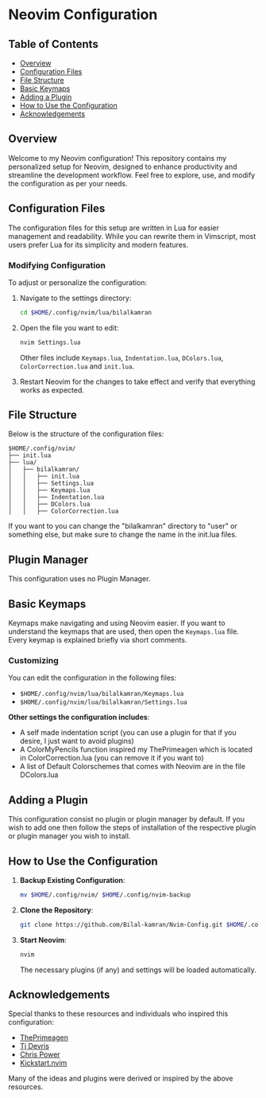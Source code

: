 # Neovim Configuration

## Table of Contents
- [Overview](#overview)
- [Configuration Files](#configuration-files)
- [File Structure](#file-structure)
- [Basic Keymaps](#basic-keymaps)
- [Adding a Plugin](#adding-a-plugin)
- [How to Use the Configuration](#how-to-use-the-configuration)
- [Acknowledgements](#acknowledgements)

## Overview
Welcome to my Neovim configuration! This repository contains my personalized setup for Neovim, designed to enhance productivity and streamline the development workflow. Feel free to explore, use, and modify the configuration as per your needs.

## Configuration Files
The configuration files for this setup are written in Lua for easier management and readability. While you can rewrite them in Vimscript, most users prefer Lua for its simplicity and modern features.

### Modifying Configuration
To adjust or personalize the configuration:

1. Navigate to the settings directory:
   ```sh
   cd $HOME/.config/nvim/lua/bilalkamran
   ```
2. Open the file you want to edit:
   ```sh
   nvim Settings.lua
   ```
   Other files include `Keymaps.lua`, `Indentation.lua`, `DColors.lua`, `ColorCorrection.lua` and `init.lua`.

3. Restart Neovim for the changes to take effect and verify that everything works as expected.

## File Structure
Below is the structure of the configuration files:

```
$HOME/.config/nvim/
├── init.lua
├── lua/
│   ├── bilalkamran/
│   │   ├── init.lua
│   │   ├── Settings.lua
│   │   ├── Keymaps.lua
│   │   ├── Indentation.lua
│   │   ├── DColors.lua
│   │   ├── ColorCorrection.lua
```
If you want to you can change the "bilalkamran" directory to "user" or something else, but make sure to change the name in the init.lua files.

## Plugin Manager
This configuration uses no Plugin Manager.

## Basic Keymaps
Keymaps make navigating and using Neovim easier. If you want to understand the keymaps that are used,
then open the `Keymaps.lua` file. Every keymap is explained briefly via short comments.

### Customizing
You can edit the configuration in the following files:
- `$HOME/.config/nvim/lua/bilalkamran/Keymaps.lua`
- `$HOME/.config/nvim/lua/bilalkamran/Settings.lua`

**Other settings the configuration includes**:
- A self made indentation script (you can use a plugin for that if you desire, I just want to avoid plugins)
- A ColorMyPencils function inspired my ThePrimeagen which is located in ColorCorrection.lua (you can remove it if you want to)
- A list of Default Colorschemes that comes with Neovim are in the file DColors.lua

## Adding a Plugin
This configuration consist no plugin or plugin manager by default. If you wish to add one then follow the steps of installation
of the respective plugin or plugin manager you wish to install.

## How to Use the Configuration

1. **Backup Existing Configuration**:
   ```sh
   mv $HOME/.config/nvim/ $HOME/.config/nvim-backup
   ```
2. **Clone the Repository**:
   ```sh
   git clone https://github.com/Bilal-kamran/Nvim-Config.git $HOME/.config/nvim
   ```
3. **Start Neovim**:
   ```sh
   nvim
   ```
   The necessary plugins (if any) and settings will be loaded automatically.

## Acknowledgements
Special thanks to these resources and individuals who inspired this configuration:

- [ThePrimeagen](https://github.com/ThePrimeagen)
- [Tj Devris](https://github.com/tjdevries)
- [Chris Power](https://github.com/cpow)
- [Kickstart.nvim](https://github.com/nvim-lua/kickstart.nvim)

Many of the ideas and plugins were derived or inspired by the above resources.

